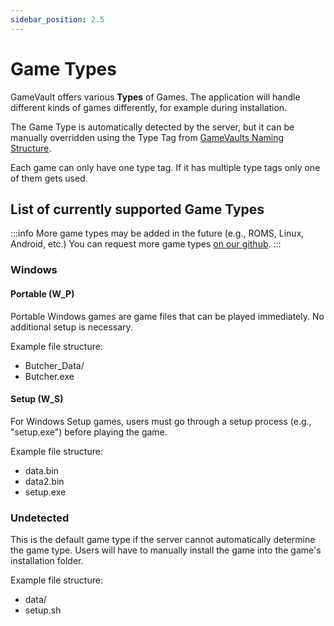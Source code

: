 ```yaml
---
sidebar_position: 2.5
---
```


# Game Types

GameVault offers various **Types** of Games. The application will handle different kinds of games differently, for example during installation.

The Game Type is automatically detected by the server, but it can be manually overridden using the Type Tag from [GameVaults Naming Structure](structure.md).

Each game can only have one type tag. If it has multiple type tags only one of them gets used.

## List of currently supported Game Types

:::info
More game types may be added in the future (e.g., ROMS, Linux, Android, etc.)
You can request more game types [on our github](https://github.com/Phalcode/gamevault-backend/issues/new).
:::

### Windows

#### Portable (W_P)

Portable Windows games are game files that can be played immediately. No additional setup is necessary.

Example file structure:

- Butcher_Data/
- Butcher.exe

#### Setup (W_S)

For Windows Setup games, users must go through a setup process (e.g., "setup.exe") before playing the game.

Example file structure:

- data.bin
- data2.bin
- setup.exe

### Undetected

This is the default game type if the server cannot automatically determine the game type. Users will have to manually install the game into the game's installation folder.

Example file structure:

- data/
- setup.sh
